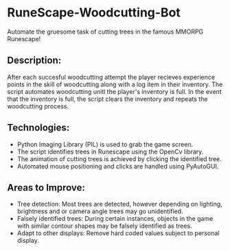 # RuneScape-Woodcutting-Bot

Automate the gruesome task of cutting trees in the famous MMORPG Runescape!

Description: 
--------------------------------------------------------------------------------
After each succesful woodcutting attempt the player recieves experience points in the skill of woodcutting along with a log item in their inventory. The script automates woodcutting unitl the player's inventory is full. In the event that the inventory is full, the script clears the inventory and repeats the woodcutting process.

Technologies:
--------------------------------------------------------------------------------
- Python Imaging Library (PIL) is used to grab the game screen.
- The script identifies trees in Runescape using the OpenCv library.
- The animation of cutting trees is achieved by clicking the identified tree. 
- Automated mouse positioning and clicks are handled using PyAutoGUI.

Areas to Improve:
--------------------------------------------------------------------------------
- Tree detection: Most trees are detected, however depending on lighting, brightness and or camera angle trees may go unidentified.
- Falsely identified trees: During certain instances, objects in the game with similar contour shapes may be falsely identified as trees.
- Adapt to other displays: Remove hard coded values subject to personal display. 
